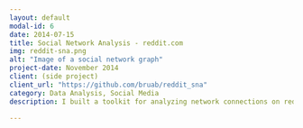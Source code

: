 ```yaml
---
layout: default
modal-id: 6
date: 2014-07-15
title: Social Network Analysis - reddit.com
img: reddit-sna.png
alt: "Image of a social network graph"
project-date: November 2014
client: (side project)
client_url: "https://github.com/bruab/reddit_sna"
category: Data Analysis, Social Media
description: I built a toolkit for analyzing network connections on reddit.com, in order to explore chance encounters between people of strongly differing ideologies.

---
```

